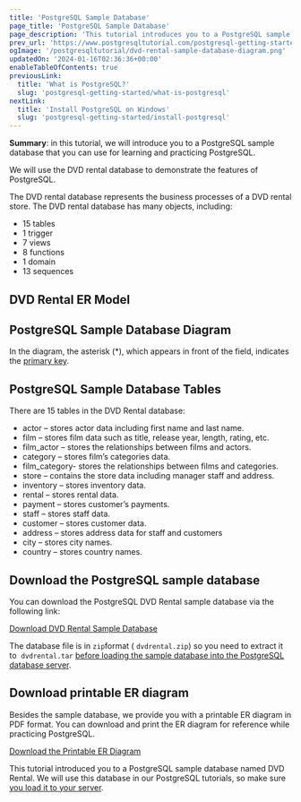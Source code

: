 ```yaml
---
title: 'PostgreSQL Sample Database'
page_title: 'PostgreSQL Sample Database'
page_description: 'This tutorial introduces you to a PostgreSQL sample database that you can use for learning and practicing with PostgreSQL.'
prev_url: 'https://www.postgresqltutorial.com/postgresql-getting-started/postgresql-sample-database/'
ogImage: '/postgresqltutorial/dvd-rental-sample-database-diagram.png'
updatedOn: '2024-01-16T02:36:36+00:00'
enableTableOfContents: true
previousLink:
  title: 'What is PostgreSQL?'
  slug: 'postgresql-getting-started/what-is-postgresql'
nextLink:
  title: 'Install PostgreSQL on Windows'
  slug: 'postgresql-getting-started/install-postgresql'
---
```


**Summary**: in this tutorial, we will introduce you to a PostgreSQL sample database that you can use for learning and practicing PostgreSQL.

We will use the DVD rental database to demonstrate the features of PostgreSQL.

The DVD rental database represents the business processes of a DVD rental store. The DVD rental database has many objects, including:

- 15 tables
- 1 trigger
- 7 views
- 8 functions
- 1 domain
- 13 sequences

## DVD Rental ER Model

## PostgreSQL Sample Database Diagram

In the diagram, the asterisk (\*), which appears in front of the field, indicates the [primary key](../postgresql-tutorial/postgresql-primary-key).

## PostgreSQL Sample Database Tables

There are 15 tables in the DVD Rental database:

- actor – stores actor data including first name and last name.
- film – stores film data such as title, release year, length, rating, etc.
- film_actor – stores the relationships between films and actors.
- category – stores film’s categories data.
- film_category\- stores the relationships between films and categories.
- store – contains the store data including manager staff and address.
- inventory – stores inventory data.
- rental – stores rental data.
- payment – stores customer’s payments.
- staff – stores staff data.
- customer – stores customer data.
- address – stores address data for staff and customers
- city – stores city names.
- country – stores country names.

## Download the PostgreSQL sample database

You can download the PostgreSQL DVD Rental sample database via the following link:

[Download DVD Rental Sample Database](/postgresqltutorial/dvdrental.zip)

The database file is in `zip`format ( `dvdrental.zip`) so you need to extract it to  `dvdrental.tar` [before loading the sample database into the PostgreSQL database server](load-postgresql-sample-database 'Load PostgreSQL Sample Database').

## Download printable ER diagram

Besides the sample database, we provide you with a printable ER diagram in PDF format. You can download and print the ER diagram for reference while practicing PostgreSQL.

[Download the Printable ER Diagram](/postgresqltutorial/printable-postgresql-sample-database-diagram.pdf)

This tutorial introduced you to a PostgreSQL sample database named DVD Rental. We will use this database in our PostgreSQL tutorials, so make sure [you load it to your server](load-postgresql-sample-database).
